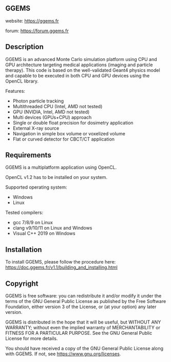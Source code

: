 ## GGEMS

website: <https://ggems.fr>

forum: <https://forum.ggems.fr>

## Description

GGEMS is an advanced Monte Carlo simulation platform using CPU and GPU architecture targeting medical applications (imaging and particle therapy). This code is based on the well-validated Geant4 physics model and capable to be executed in both CPU and GPU devices using the OpenCL library.

Features:
* Photon particle tracking
* Multithreaded CPU (Intel, AMD not tested)
* GPU (NVIDIA, Intel, AMD not tested)
* Multi devices (GPUs+CPU) approach
* Single or double float precision for dosimetry application
* External X-ray source
* Navigation in simple box volume or voxelized volume
* Flat or curved detector for CBCT/CT application

## Requirements

GGEMS is a multiplatform application using OpenCL.

OpenCL v1.2 has to be installed on your system.

Supported operating system:

* Windows
* Linux

Tested compilers:

* gcc 7/8/9 on Linux
* clang v9/10/11 on Linux and Windows
* Visual C++ 2019 on Windows

## Installation

To install GGEMS, please follow the procedure here: <https://doc.ggems.fr/v1.1/building_and_installing.html>

## Copyright

GGEMS is free software: you can redistribute it and/or modify
it under the terms of the GNU General Public License as published by
the Free Software Foundation, either version 3 of the License, or
(at your option) any later version.

GGEMS is distributed in the hope that it will be useful,
but WITHOUT ANY WARRANTY; without even the implied warranty of
MERCHANTABILITY or FITNESS FOR A PARTICULAR PURPOSE.  See the
GNU General Public License for more details.

You should have received a copy of the GNU General Public License
along with GGEMS.  If not, see <https://www.gnu.org/licenses>.